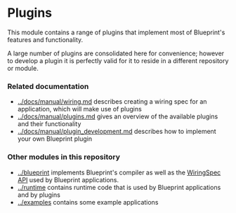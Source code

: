 # Plugins

This module contains a range of plugins that implement most of Blueprint's features and functionality.

A large number of plugins are consolidated here for convenience; however to develop a plugin it is perfectly valid for it to reside in a different repository or module.

### Related documentation
- [../docs/manual/wiring.md](docs/manual/wiring.md) describes creating a wiring spec for an application, which will make use of plugins
- [../docs/manual/plugins.md](docs/manual/plugins.md) gives an overview of the available plugins and their functionality
- [../docs/manual/plugin_development.md](docs/manual/plugin_development.md) describes how to implement your own Blueprint plugin

### Other modules in this repository
- [../blueprint](../blueprint) implements Blueprint's compiler as well as the [WiringSpec API](../blueprint/pkg/wiring) used by Blueprint applications.
- [../runtime](../runtime) contains runtime code that is used by Blueprint applications and by plugins
- [../examples](../examples) contains some example applications